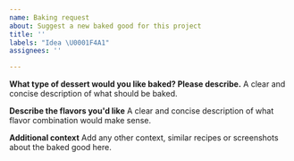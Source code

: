 ```yaml
---
name: Baking request
about: Suggest a new baked good for this project
title: ''
labels: "Idea \U0001F4A1"
assignees: ''

---
```


**What type of dessert would you like baked? Please describe.**
A clear and concise description of what should be baked.

**Describe the flavors you'd like**
A clear and concise description of what flavor combination would make sense.

**Additional context**
Add any other context, similar recipes or screenshots about the baked good here.
